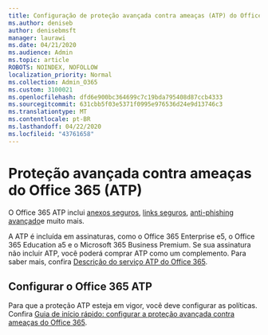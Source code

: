 ```yaml
---
title: Configuração de proteção avançada contra ameaças (ATP) do Office 365
ms.author: deniseb
author: denisebmsft
manager: laurawi
ms.date: 04/21/2020
ms.audience: Admin
ms.topic: article
ROBOTS: NOINDEX, NOFOLLOW
localization_priority: Normal
ms.collection: Admin_O365
ms.custom: 3100021
ms.openlocfilehash: dfd6e900bc364699c7c19bda795408d87ccb4333
ms.sourcegitcommit: 631cbb5f03e5371f0995e976536d24e9d13746c3
ms.translationtype: MT
ms.contentlocale: pt-BR
ms.lasthandoff: 04/22/2020
ms.locfileid: "43761658"
---
```

# <a name="office-365-advanced-threat-protection-atp"></a>Proteção avançada contra ameaças do Office 365 (ATP)

O Office 365 ATP inclui [anexos seguros](https://docs.microsoft.com/office365/securitycompliance/atp-safe-attachments), [links seguros](https://docs.microsoft.com/office365/securitycompliance/atp-safe-links), [anti-phishing avançado](https://docs.microsoft.com/office365/securitycompliance/atp-anti-phishing)e muito mais. 

A ATP é incluída em assinaturas, como o Office 365 Enterprise e5, o Office 365 Education a5 e o Microsoft 365 Business Premium. Se sua assinatura não incluir ATP, você poderá comprar ATP como um complemento. Para saber mais, confira [Descrição do serviço ATP do Office 365](https://docs.microsoft.com/office365/servicedescriptions/office-365-advanced-threat-protection-service-description).

## <a name="set-up-office-365-atp"></a>Configurar o Office 365 ATP

Para que a proteção ATP esteja em vigor, você deve configurar as políticas. Confira [Guia de início rápido: configurar a proteção avançada contra ameaças do Office 365](https://docs.microsoft.com/office365/securitycompliance/checklist-atp-setup).

